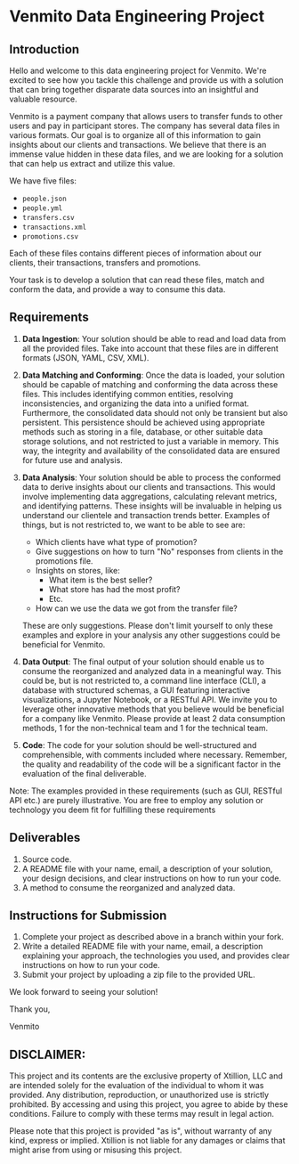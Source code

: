 # Venmito Data Engineering Project

## Introduction

Hello and welcome to this data engineering project for Venmito. We're excited to see how you tackle this challenge and provide us with a solution that can bring together disparate data sources into an insightful and valuable resource.

Venmito is a payment company that allows users to transfer funds to other users and pay in participant stores. The company has several data files in various formats. Our goal is to organize all of this information to gain insights about our clients and transactions. We believe that there is an immense value hidden in these data files, and we are looking for a solution that can help us extract and utilize this value.

We have five files:

- `people.json`
- `people.yml`
- `transfers.csv`
- `transactions.xml`
- `promotions.csv`

Each of these files contains different pieces of information about our clients, their transactions, transfers and promotions.

Your task is to develop a solution that can read these files, match and conform the data, and provide a way to consume this data.

## Requirements

1. **Data Ingestion**: Your solution should be able to read and load data from all the provided files. Take into account that these files are in different formats (JSON, YAML, CSV, XML).

2. **Data Matching and Conforming**: Once the data is loaded, your solution should be capable of matching and conforming the data across these files. This includes identifying common entities, resolving inconsistencies, and organizing the data into a unified format. Furthermore, the consolidated data should not only be transient but also persistent. This persistence should be achieved using appropriate methods such as storing in a file, database, or other suitable data storage solutions, and not restricted to just a variable in memory. This way, the integrity and availability of the consolidated data are ensured for future use and analysis.

3. **Data Analysis**: Your solution should be able to process the conformed data to derive insights about our clients and transactions. This would involve implementing data aggregations, calculating relevant metrics, and identifying patterns. These insights will be invaluable in helping us understand our clientele and transaction trends better. Examples of things, but is not restricted to, we want to be able to see are:
    - Which clients have what type of promotion?
    - Give suggestions on how to turn "No" responses from clients in the promotions file.
    - Insights on stores, like:
        - What item is the best seller?
        - What store has had the most profit?
        - Etc.
    - How can we use the data we got from the transfer file?
  
    These are only suggestions. Please don't limit yourself to only these examples and explore in your analysis any other suggestions could be beneficial for Venmito.

4. **Data Output**: The final output of your solution should enable us to consume the reorganized and analyzed data in a meaningful way. This could be, but is not restricted to, a command line interface (CLI), a database with structured schemas, a GUI featuring interactive visualizations, a Jupyter Notebook, or a RESTful API. We invite you to leverage other innovative methods that you believe would be beneficial for a company like Venmito. Please provide at least 2 data consumption methods, 1 for the non-technical team and 1 for the technical team.

5. **Code**: The code for your solution should be well-structured and comprehensible, with comments included where necessary. Remember, the quality and readability of the code will be a significant factor in the evaluation of the final deliverable.

Note: The examples provided in these requirements (such as GUI, RESTful API etc.) are purely illustrative. You are free to employ any solution or technology you deem fit for fulfilling these requirements

## Deliverables

1. Source code.
2. A README file with your name, email, a description of your solution, your design decisions, and clear instructions on how to run your code.
3. A method to consume the reorganized and analyzed data.

## Instructions for Submission

1. Complete your project as described above in a branch within your fork.
2. Write a detailed README file with your name, email, a description explaining your approach, the technologies you used, and provides clear instructions on how to run your code.
3. Submit your project by uploading a zip file to the provided URL.

We look forward to seeing your solution!

Thank you,

Venmito

## DISCLAIMER:

This project and its contents are the exclusive property of Xtillion, LLC and are intended solely for the evaluation of the individual to whom it was provided. Any distribution, reproduction, or unauthorized use is strictly prohibited. By accessing and using this project, you agree to abide by these conditions. Failure to comply with these terms may result in legal action.

Please note that this project is provided "as is", without warranty of any kind, express or implied. Xtillion is not liable for any damages or claims that might arise from using or misusing this project.
